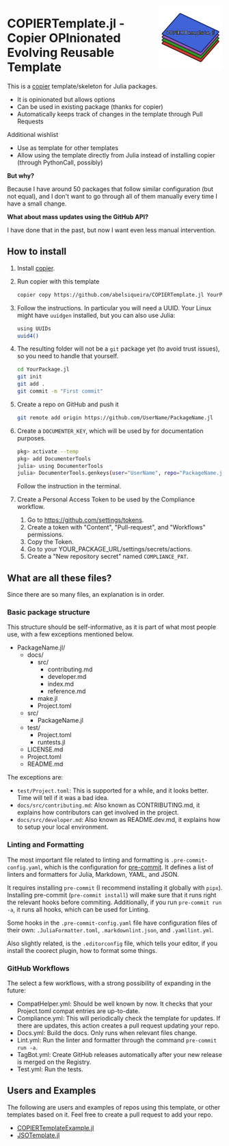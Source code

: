 <p>
  <img width="150" align="right" src="docs/src/assets/logo.png">
</p>

# COPIERTemplate.jl - Copier OPInionated Evolving Reusable Template

This is a [copier](https://copier.readthedocs.io) template/skeleton for Julia packages.

- It is opinionated but allows options
- Can be used in existing package (thanks for copier)
- Automatically keeps track of changes in the template through Pull Requests

Additional wishlist

- Use as template for other templates
- Allow using the template directly from Julia instead of installing copier (through PythonCall, possibly)

**But why?**

Because I have around 50 packages that follow similar configuration (but not equal), and I don't want to go through all of them manually every time I have a small change.

**What about mass updates using the GitHub API?**

I have done that in the past, but now I want even less manual intervention.

## How to install

1. Install [copier](https://copier.readthedocs.io).

2. Run copier with this template

    ```bash
    copier copy https://github.com/abelsiqueira/COPIERTemplate.jl YourPackage.jl
    ```

3. Follow the instructions. In particular you will need a UUID. Your Linux might have `uuidgen` installed, but you can also use Julia:

    ```bash
    using UUIDs
    uuid4()
    ```

4. The resulting folder will not be a `git` package yet (to avoid trust issues), so you need to handle that yourself.

    ```bash
    cd YourPackage.jl
    git init
    git add .
    git commit -m "First commit"
    ```

5. Create a repo on GitHub and push it

    ```bash
    git remote add origin https://github.com/UserName/PackageName.jl
    ```

6. Create a `DOCUMENTER_KEY`, which will be used by for documentation purposes.

    ```bash
    pkg> activate --temp
    pkg> add DocumenterTools
    julia> using DocumenterTools
    julia> DocumenterTools.genkeys(user="UserName", repo="PackageName.jl")
    ```

    Follow the instruction in the terminal.

7. Create a Personal Access Token to be used by the Compliance workflow.

    1. Go to <https://github.com/settings/tokens>.
    2. Create a token with "Content", "Pull-request", and "Workflows" permissions.
    3. Copy the Token.
    4. Go to your YOUR_PACKAGE_URL/settings/secrets/actions.
    5. Create a "New repository secret" named `COMPLIANCE_PAT`.

## What are all these files?

Since there are so many files, an explanation is in order.

### Basic package structure

This structure should be self-informative, as it is part of what most people use, with a few exceptions mentioned below.

- PackageName.jl/
  - docs/
    - src/
      - contributing.md
      - developer.md
      - index.md
      - reference.md
    - make.jl
    - Project.toml
  - src/
    - PackageName.jl
  - test/
    - Project.toml
    - runtests.jl
  - LICENSE.md
  - Project.toml
  - README.md

The exceptions are:

- `test/Project.toml`: This is supported for a while, and it looks better. Time will tell if it was a bad idea.
- `docs/src/contributing.md`: Also known as CONTRIBUTING.md, it explains how contributors can get involved in the project.
- `docs/src/developer.md`: Also known as README.dev.md, it explains how to setup your local environment.

### Linting and Formatting

The most important file related to linting and formatting is `.pre-commit-config.yaml`, which is the configuration for [pre-commit](https://pre-commit.com).
It defines a list of linters and formatters for Julia, Markdown, YAML, and JSON.

It requires installing `pre-commit` (I recommend installing it globally with `pipx`).
Installing pre-commit (`pre-commit install`) will make sure that it runs right the relevant hooks before commiting.
Additionally, if you run `pre-commit run -a`, it runs all hooks, which can be used for Linting.

Some hooks in the `.pre-commit-config.yaml` file have configuration files of their own:
`.JuliaFormatter.toml`, `.markdownlint.json`, and `.yamllint.yml`.

Also slightly related, is the `.editorconfig` file, which tells your editor, if you install the coorect plugin, how to format some things.

### GitHub Workflows

The select a few workflows, with a strong possibility of expanding in the future:

- CompatHelper.yml: Should be well known by now. It checks that your Project.toml compat entries are up-to-date.
- Compliance.yml: This will periodically check the template for updates. If there are updates, this action creates a pull request updating your repo.
- Docs.yml: Build the docs. Only runs when relevant files change.
- Lint.yml: Run the linter and formatter through the command `pre-commit run -a`.
- TagBot.yml: Create GitHub releases automatically after your new release is merged on the Registry.
- Test.yml: Run the tests.

## Users and Examples

The following are users and examples of repos using this template, or other templates based on it.
Feel free to create a pull request to add your repo.

- [COPIERTemplateExample.jl](https://github.com/abelsiqueira/COPIERTemplateExample.jl)
- [JSOTemplate.jl](https://github.com/JuliaSmoothOptimizers/JSOTemplate.jl)
